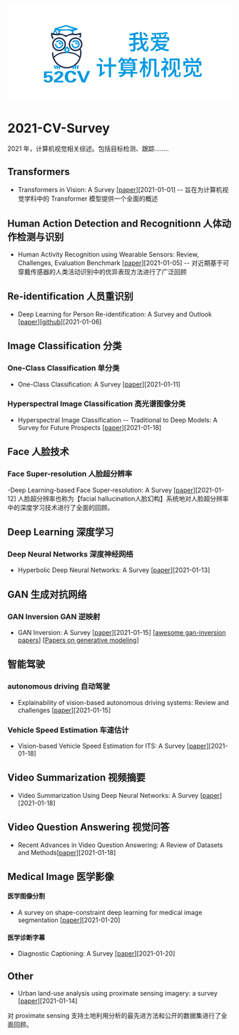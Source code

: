 <div align="center">
  <img src="image/52CV1.png" width="600"/>
</div>

# 2021-CV-Survey

2021 年，计算机视觉相关综述。包括目标检测、跟踪........

## Transformers

- Transformers in Vision: A Survey [[paper](https://arxiv.org/abs/2101.01169)][2021-01-01]
-- 旨在为计算机视觉学科中的 Transformer 模型提供一个全面的概述


## Human Action Detection and Recognitionn 人体动作检测与识别
- Human Activity Recognition using Wearable Sensors: Review, Challenges, Evaluation Benchmark [[paper](https://arxiv.org/abs/2101.01665)][2021-01-05]
-- 对近期基于可穿戴传感器的人类活动识别中的优异表现方法进行了广泛回顾

## Re-identification 人员重识别
- Deep Learning for Person Re-identification: A Survey and Outlook [[paper](https://arxiv.org/abs/2001.04193v2)][[github](github.com/mangye16/ReI)][2021-01-06]

## Image Classification 分类

### One-Class Classification 单分类

- One-Class Classification: A Survey  [[paper](https://arxiv.org/abs/2101.03064)][2021-01-11]

### Hyperspectral Image Classification  高光谱图像分类

- Hyperspectral Image Classification -- Traditional to Deep Models: A Survey for Future Prospects [[paper](https://arxiv.org/abs/2101.06116)][2021-01-18]

## Face 人脸技术

### Face Super-resolution 人脸超分辨率

-Deep Learning-based Face Super-resolution: A Survey  [[paper](https://arxiv.org/abs/2101.03749)][2021-01-12]
人脸超分辨率也称为【facial hallucination人脸幻构】系统地对人脸超分辨率中的深度学习技术进行了全面的回顾。

## Deep Learning 深度学习
### Deep Neural Networks 深度神经网络

- Hyperbolic Deep Neural Networks: A Survey [[paper](https://arxiv.org/abs/2101.04562)][2021-01-13]

## GAN 生成对抗网络

### GAN Inversion GAN 逆映射
- GAN Inversion: A Survey [[paper](https://arxiv.org/abs/2101.05278)][2021-01-15] [[awesome gan-inversion papers](https://github.com/weihaox/awesome-image-translation/blob/master/awesome-gan-inversion.md)]
[[Papers on generative modeling](https://github.com/zhoubolei/awesome-generative-modeling)]

## 智能驾驶

### autonomous driving 自动驾驶
- Explainability of vision-based autonomous driving systems: Review and challenges [[paper](https://arxiv.org/abs/2101.05307)][2021-01-15]

### Vehicle Speed Estimation 车速估计
- Vision-based Vehicle Speed Estimation for ITS: A Survey [[paper](https://arxiv.org/abs/2101.06159)][2021-01-18]

## Video Summarization 视频摘要

- Video Summarization Using Deep Neural Networks: A Survey [[paper](https://arxiv.org/abs/2101.06072)][2021-01-18]

## Video Question Answering 视觉问答

- Recent Advances in Video Question Answering: A Review of Datasets and Methods[[paper](https://arxiv.org/abs/2101.05954)][2021-01-18]

## Medical Image 医学影像

#### 医学图像分割
- A survey on shape-constraint deep learning for medical image segmentation [[paper](https://arxiv.org/abs/2101.07721)][2021-01-20]

#### 医学诊断字幕

- Diagnostic Captioning: A Survey [[paper](https://arxiv.org/abs/2101.07299)][2021-01-20]




## Other

- Urban land-use analysis using proximate sensing imagery: a survey [[paper](https://arxiv.org/abs/2101.04827)][2021-01-14]

对 proximate sensing 支持土地利用分析的最先进方法和公开的数据集进行了全面回顾。






















